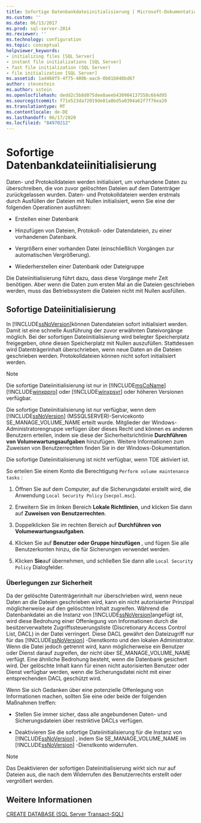```yaml
---
title: Sofortige Datenbankdateiinitialisierung | Microsoft-Dokumentation
ms.custom: ''
ms.date: 06/13/2017
ms.prod: sql-server-2014
ms.reviewer: ''
ms.technology: configuration
ms.topic: conceptual
helpviewer_keywords:
- initializing files [SQL Server]
- instant file initializations [SQL Server]
- fast file initialization (SQL Server)
- file initialization [SQL Server]
ms.assetid: 1ad468f5-4f75-480b-aac6-0b01b048bd67
author: stevestein
ms.author: sstein
ms.openlocfilehash: dedd2c5b8d075dee8aeeb438904137558c664d95
ms.sourcegitcommit: f71e523da72019de81a8bd5a0394a62f7f76ea20
ms.translationtype: MT
ms.contentlocale: de-DE
ms.lasthandoff: 06/17/2020
ms.locfileid: "84970212"
---
```

# <a name="database-instant-file-initialization"></a>Sofortige Datenbankdateiinitialisierung
  Daten- und Protokolldateien werden initialisiert, um vorhandene Daten zu überschreiben, die von zuvor gelöschten Dateien auf dem Datenträger zurückgelassen wurden. Daten- und Protokolldateien werden erstmals durch Ausfüllen der Dateien mit Nullen initialisiert, wenn Sie eine der folgenden Operationen ausführen:  
  
-   Erstellen einer Datenbank  
  
-   Hinzufügen von Dateien, Protokoll- oder Datendateien, zu einer vorhandenen Datenbank.  
  
-   Vergrößern einer vorhanden Datei (einschließlich Vorgängen zur automatischen Vergrößerung).  
  
-   Wiederherstellen einer Datenbank oder Dateigruppe  
  
 Die Dateiinitialisierung führt dazu, dass diese Vorgänge mehr Zeit benötigen. Aber wenn die Daten zum ersten Mal an die Dateien geschrieben werden, muss das Betriebssystem die Dateien nicht mit Nullen ausfüllen.  
  
## <a name="instant-file-initialization"></a>Sofortige Dateiinitialisierung  
 In [!INCLUDE[ssNoVersion](../../includes/ssnoversion-md.md)]können Datendateien sofort initialisiert werden. Damit ist eine schnelle Ausführung der zuvor erwähnten Dateivorgänge möglich. Bei der sofortigen Dateiinitialisierung wird belegter Speicherplatz freigegeben, ohne diesen Speicherplatz mit Nullen auszufüllen. Stattdessen wird Datenträgerinhalt überschrieben, wenn neue Daten an die Dateien geschrieben werden. Protokolldateien können nicht sofort initialisiert werden.  
  
> [!NOTE]  
>  Die sofortige Dateiinitialisierung ist nur in [!INCLUDE[msCoName](../../includes/msconame-md.md)][!INCLUDE[winxppro](../../includes/winxppro-md.md)] oder [!INCLUDE[winxpsvr](../../includes/winxpsvr-md.md)] oder höheren Versionen verfügbar.  
  
 Die sofortige Dateiinitialisierung ist nur verfügbar, wenn dem [!INCLUDE[ssNoVersion](../../includes/ssnoversion-md.md)] (MSSQLSERVER)-Servicekonto SE_MANAGE_VOLUME_NAME erteilt wurde. Mitglieder der Windows-Administratorengruppe verfügen über dieses Recht und können es anderen Benutzern erteilen, indem sie diese der Sicherheitsrichtlinie **Durchführen von Volumewartungsaufgaben** hinzufügen. Weitere Informationen zum Zuweisen von Benutzerrechten finden Sie in der Windows-Dokumentation.  
  
 Die sofortige Dateiinitialisierung ist nicht verfügbar, wenn TDE aktiviert ist.  
  
 So erteilen Sie einem Konto die Berechtigung `Perform volume maintenance tasks` :  
  
1.  Öffnen Sie auf dem Computer, auf die Sicherungsdatei erstellt wird, die Anwendung `Local Security Policy` (`secpol.msc`).  
  
2.  Erweitern Sie im linken Bereich **Lokale Richtlinien**, und klicken Sie dann auf **Zuweisen von Benutzerrechten**.  
  
3.  Doppelklicken Sie im rechten Bereich auf **Durchführen von Volumewartungsaufgaben**.  
  
4.  Klicken Sie auf **Benutzer oder Gruppe hinzufügen** , und fügen Sie alle Benutzerkonten hinzu, die für Sicherungen verwendet werden.  
  
5.  Klicken **Sie**auf übernehmen, und schließen Sie dann alle `Local Security Policy` Dialogfelder.  
  
### <a name="security-considerations"></a>Überlegungen zur Sicherheit  
 Da der gelöschte Datenträgerinhalt nur überschrieben wird, wenn neue Daten an die Dateien geschrieben wird, kann ein nicht autorisierter Prinzipal möglicherweise auf den gelöschten Inhalt zugreifen. Während die Datenbankdatei an die Instanz von [!INCLUDE[ssNoVersion](../../includes/ssnoversion-md.md)]angefügt ist, wird diese Bedrohung einer Offenlegung von Informationen durch die besitzerverwaltete Zugriffssteuerungsliste (Discretionary Access Control List, DACL) in der Datei verringert. Diese DACL gewährt den Dateizugriff nur für das [!INCLUDE[ssNoVersion](../../includes/ssnoversion-md.md)] -Dienstkonto und den lokalen Administrator. Wenn die Datei jedoch getrennt wird, kann möglicherweise ein Benutzer oder Dienst darauf zugreifen, der nicht über SE_MANAGE_VOLUME_NAME verfügt. Eine ähnliche Bedrohung besteht, wenn die Datenbank gesichert wird. Der gelöschte Inhalt kann für einen nicht autorisierten Benutzer oder Dienst verfügbar werden, wenn die Sicherungsdatei nicht mit einer entsprechenden DACL geschützt wird.  
  
 Wenn Sie sich Gedanken über eine potenzielle Offenlegung von Informationen machen, sollten Sie eine oder beide der folgenden Maßnahmen treffen:  
  
-   Stellen Sie immer sicher, dass alle angebundenen Daten- und Sicherungsdateien über restriktive DACLs verfügen.  
  
-   Deaktivieren Sie die sofortige Dateiinitialisierung für die Instanz von [!INCLUDE[ssNoVersion](../../includes/ssnoversion-md.md)] , indem Sie SE_MANAGE_VOLUME_NAME im [!INCLUDE[ssNoVersion](../../includes/ssnoversion-md.md)] -Dienstkonto widerrufen.  
  
> [!NOTE]  
>  Das Deaktivieren der sofortigen Dateiinitialisierung wirkt sich nur auf Dateien aus, die nach dem Widerrufen des Benutzerrechts erstellt oder vergrößert werden.  
  
## <a name="see-also"></a>Weitere Informationen  
 [CREATE DATABASE &#40;SQL Server Transact-SQL&#41;](/sql/t-sql/statements/create-database-sql-server-transact-sql)  
  
  
